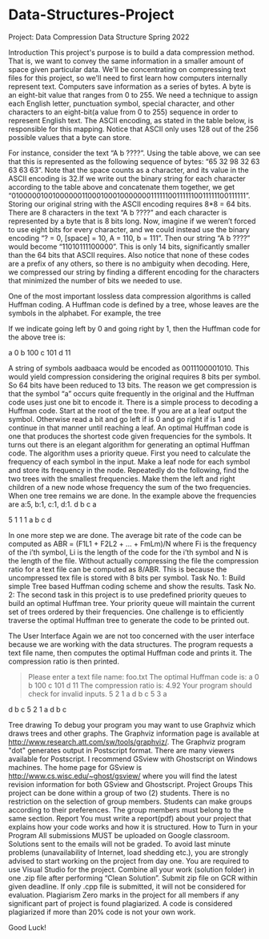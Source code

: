 # Data-Structures-Project
Project: Data Compression
Data Structure Spring 2022

Introduction
This project's purpose is to build a data compression method. That is, we want to convey the same
information in a smaller amount of space given particular data. We'll be concentrating on
compressing text files for this project, so we'll need to first learn how computers internally
represent text.
Computers save information as a series of bytes. A byte is an eight-bit value that ranges from 0 to
255. We need a technique to assign each English letter, punctuation symbol, special character,
and other characters to an eight-bit(a value from 0 to 255) sequence in order to represent English
text. The ASCII encoding, as stated in the table below, is responsible for this mapping. Notice
that ASCII only uses 128 out of the 256 possible values that a byte can store.

For instance, consider the text “A b ????”. Using the table above, we can see that this is
represented as the following sequence of bytes: “65 32 98 32 63 63 63 63”. Note that the space
counts as a character, and its value in the ASCII encoding is 32.If we write out the binary string
for each character according to the table above and concatenate them together, we
get “0100000100100000011000100010000000111111001111110011111100111111”. Storing
our original string with the ASCII encoding requires 8*8 = 64 bits. There are 8 characters in the
text “A b ????” and each character is represented by a byte that is 8 bits long.
Now, imagine if we weren’t forced to use eight bits for every character, and we could instead use
the binary encoding “? = 0, [space] = 10, A = 110, b = 111”. Then our string “A b ????” would
become “11010111100000”. This is only 14 bits, significantly smaller than the 64 bits that ASCII
requires. Also notice that none of these codes are a prefix of any others, so there is no ambiguity
when decoding. Here, we compressed our string by finding a different encoding for the characters
that minimized the number of bits we needed to use.

One of the most important lossless data compression algorithms is called Huffman coding. A
Huffman code is defined by a tree, whose leaves are the symbols in the alphabet. For example,
the tree

If we indicate going left by 0 and going right by 1, then the Huffman code for the above tree is:

a 0
b 100
c 101
d 11

A string of symbols aadbaaca would be encoded as 0011100001010. This would yield
compression considering the original requires 8 bits per symbol. So 64 bits have been reduced to
13 bits. The reason we get compression is that the symbol “a” occurs quite frequently in the
original and the Huffman code uses just one bit to encode it. There is a simple process to
decoding a Huffman code. Start at the root of the tree. If you are at a leaf output the symbol.
Otherwise read a bit and go left if is 0 and go right if is 1 and continue in that manner until
reaching a leaf. An optimal Huffman code is one that produces the shortest code given
frequencies for the symbols.
It turns out there is an elegant algorithm for generating an optimal Huffman code. The algorithm
uses a priority queue. First you need to calculate the frequency of each symbol in the input.
Make a leaf node for each symbol and store its frequency in the node. Repeatedly do the
following, find the two trees with the smallest frequencies. Make them the left and right children
of a new node whose frequency the sum of the two frequencies. When one tree remains we are
done. In the example above the frequencies are a:5, b:1, c:1, d:1.
d
b c
a

5 1 1 1
a b c d

In one more step we are done. The average bit rate of the code can be computed as
ABR = (F1L1 + F2L2 + ... + FmLm)/N
where Fi is the frequency of the i’th symbol, Li is the length of the code for the i’th symbol and N
is the length of the file. Without actually compressing the file the compression ratio for a text file
can be computed as 8/ABR. This is because the uncompressed tex file is stored with 8 bits per
symbol.
Task No. 1:
Build simple Tree based Huffman coding scheme and show the results.
Task No. 2:
The second task in this project is to use predefined priority queues to build an optimal Huffman
tree. Your priority queue will maintain the current set of trees ordered by their frequencies. One
challenge is to efficiently traverse the optimal Huffman tree to generate the code to be printed
out.

The User Interface
Again we are not too concerned with the user interface because we are working with the data
structures. The program requests a text file name, then computes the optimal Huffman code and
prints it. The compression ratio is then printed.
> Please enter a text file name:
foo.txt
> The optimal Huffman code is:
> a 0
> b 100
> c 101
> d 11
> The compression ratio is:
> 4.92
Your program should check for invalid inputs.
5 2 1
a d
b c
5 3
a

d
b c
5 2 1
a d
b c

Tree drawing
To debug your program you may want to use Graphviz which draws trees and other graphs. The
Graphviz information page is available at
http://www.research.att.com/sw/tools/graphviz/.
The Graphviz program "dot" generates output in Postscript format. There are many viewers
available for Postscript. I recommend GSview with Ghostscript on Windows machines. The
home page for GSview is http://www.cs.wisc.edu/~ghost/gsview/ where you will find the latest
revision information for both GSview and Ghostscript.
Project Groups
This project can be done within a group of two (2) students. There is no restriction on the
selection of group members. Students can make groups according to their preferences. The group
members must belong to the same section.
Report
You must write a report(pdf) about your project that explains how your code works and how it is
structured.
How to Turn in your Program
All submissions MUST be uploaded on Google classroom. Solutions sent to the emails will not
be graded. To avoid last minute problems (unavailability of Internet, load shedding etc.), you are
strongly advised to start working on the project from day one. You are required to use Visual
Studio for the project. Combine all your work (solution folder) in one .zip file after performing
“Clean Solution”. Submit zip file on GCR within given deadline. If only .cpp file is submitted, it
will not be considered for evaluation.
Plagiarism
Zero marks in the project for all members if any significant part of project is found plagiarized. A
code is considered plagiarized if more than 20% code is not your own work.

Good Luck!
